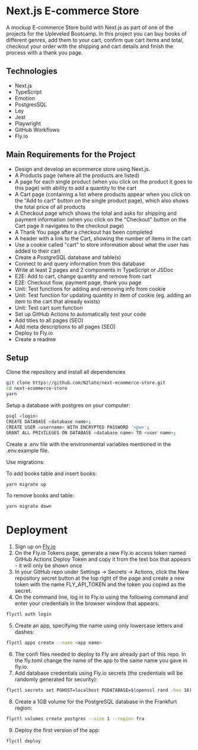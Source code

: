 # Next.js E-commerce Store
 A mockup E-commerce Store build with Next.js as part of one of the projects for the Upleveled Bootcamp. 
 In this project you can buy books of different genres, add them to your cart, confirm que cart items and total, checkout your order with the shipping and cart details  and finish the process with a thank you page. 
 
 [](./public/images/store_screenshot.png)

## Technologies

- Next.js
- TypeScript
- Emotion
- PostgresSQL
- Ley
- Jest
- Playwright
- GitHub Workflows
- Fly.io 

## Main Requirements for the Project

- Design and develop an ecommerce store using Next.js.
- A Products page (where all the products are listed)
- A page for each single product (when you click on the product it goes to this page) with ability to add a quantity to the cart
- A Cart page (containing a list where products appear when you click on the "Add to cart" button on the single product page), which also shows the total price of all products
- A Checkout page which shows the total and asks for shipping and payment information (when you click on the "Checkout" button on the Cart page it navigates to the checkout page)
- A Thank You page after a checkout has been completed
- A header with a link to the Cart, showing the number of items in the cart
- Use a cookie called "cart" to store information about what the user has added to their cart
- Create a PostgreSQL database and table(s)
- Connect to and query information from this database
- Write at least 2 pages and 2 components in TypeScript or JSDoc
- E2E: Add to cart, change quantity and remove from cart
- E2E: Checkout flow, payment page, thank you page
- Unit: Test functions for adding and removing info from cookie
- Unit: Test function for updating quantity in item of cookie (eg. adding an item to the cart that already exists)
- Unit: Test cart sum function
- Set up GitHub Actions to automatically test your code
- Add titles to all pages (SEO)
- Add meta descriptions to all pages (SEO)
- Deploy to Fly.io
- Create a readme

## Setup

Clone the repository and install all dependencies

```bash
git clone https://github.com/N2late/next-ecommerce-store.git
cd next-ecommerce-store
yarn
```

Setup a database with postgres on your computer:

```bash
psql <login>
CREATE DATABASE <database name>;
CREATE USER <username> WITH ENCRYPTED PASSWORD '<pw>';
GRANT ALL PRIVILEGES ON DATABASE <database name> TO <user name>;
```

Create a .env file with the environmental variables mentioned in the .env.example file.

Use migrations:

To add books table and insert books:

```bash
yarn migrate up 
```

To remove books and table:

```bash
yarn migrate down
```

# Deployment

1. Sign up on [Fly.io](https://fly.io/)
2. On the Fly.io Tokens page, generate a new Fly.io access token named GitHub Actions Deploy Token and copy it from the text box that appears - it will only be shown once
3. In your GitHub repo under Settings → Secrets → Actions, click the New repository secret button at the top right of the page and create a new token with the name FLY_API_TOKEN and the token you copied as the secret.
4. On the command line, log in to Fly.io using the following command and enter your credentials in the browser window that appears:
```bash
flyctl auth login
```
5. Create an app, specifying the name using only lowercase letters and dashes:
```bash
flyctl apps create --name <app name>
```
6. The confi files needed to deploy to Fly are already part of this repo. In the fly.toml change the name of the app to the same name you gave in fly.io.
7. Add database credentials using Fly.io secrets (the credentials will be randomly generated for security):
```bash
flyctl secrets set PGHOST=localhost PGDATABASE=$(openssl rand -hex 16) PGUSERNAME=upleveled$(openssl rand -hex 16) PGPASSWORD=$(openssl rand -base64 32)
```
8. Create a 1GB volume for the PostgreSQL database in the Frankfurt region:
```bash
flyctl volumes create postgres --size 1 --region fra
```
9. Deploy the first version of the app:
```bash
flyctl deploy
```
